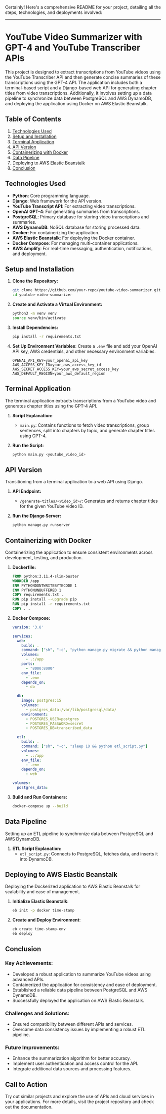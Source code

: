 Certainly! Here's a comprehensive README for your project, detailing all the steps, technologies, and deployments involved:

---

# YouTube Video Summarizer with GPT-4 and YouTube Transcriber APIs

This project is designed to extract transcriptions from YouTube videos using the YouTube Transcriber API and then generate concise summaries of these transcriptions using the GPT-4 API. The application includes both a terminal-based script and a Django-based web API for generating chapter titles from video transcriptions. Additionally, it involves setting up a data pipeline to synchronize data between PostgreSQL and AWS DynamoDB, and deploying the application using Docker on AWS Elastic Beanstalk.

## Table of Contents

1. [Technologies Used](#technologies-used)
2. [Setup and Installation](#setup-and-installation)
3. [Terminal Application](#terminal-application)
4. [API Version](#api-version)
5. [Containerizing with Docker](#containerizing-with-docker)
6. [Data Pipeline](#data-pipeline)
7. [Deploying to AWS Elastic Beanstalk](#deploying-to-aws-elastic-beanstalk)
8. [Conclusion](#conclusion)

## Technologies Used

- **Python**: Core programming language.
- **Django**: Web framework for the API version.
- **YouTube Transcript API**: For extracting video transcriptions.
- **OpenAI GPT-4**: For generating summaries from transcriptions.
- **PostgreSQL**: Primary database for storing video transcriptions and summaries.
- **AWS DynamoDB**: NoSQL database for storing processed data.
- **Docker**: For containerizing the application.
- **AWS Elastic Beanstalk**: For deploying the Docker container.
- **Docker Compose**: For managing multi-container applications.
- **AWS Amplify**: For real-time messaging, authentication, notifications, and deployment.

## Setup and Installation

1. **Clone the Repository:**
   ```bash
   git clone https://github.com/your-repo/youtube-video-summarizer.git
   cd youtube-video-summarizer
   ```

2. **Create and Activate a Virtual Environment:**
   ```bash
   python3 -m venv venv
   source venv/bin/activate
   ```

3. **Install Dependencies:**
   ```bash
   pip install -r requirements.txt
   ```

4. **Set Up Environment Variables:**
   Create a `.env` file and add your OpenAI API key, AWS credentials, and other necessary environment variables.
   ```plaintext
   OPENAI_API_KEY=your_openai_api_key
   AWS_ACCESS_KEY_ID=your_aws_access_key_id
   AWS_SECRET_ACCESS_KEY=your_aws_secret_access_key
   AWS_DEFAULT_REGION=your_aws_default_region
   ```

## Terminal Application

The terminal application extracts transcriptions from a YouTube video and generates chapter titles using the GPT-4 API.

1. **Script Explanation:**
   - `main.py`: Contains functions to fetch video transcriptions, group sentences, split into chapters by topic, and generate chapter titles using GPT-4.

2. **Run the Script:**
   ```bash
   python main.py <youtube_video_id>
   ```

## API Version

Transitioning from a terminal application to a web API using Django.

1. **API Endpoint:**
   - `/generate-titles/<video_id>/`: Generates and returns chapter titles for the given YouTube video ID.

2. **Run the Django Server:**
   ```bash
   python manage.py runserver
   ```

## Containerizing with Docker

Containerizing the application to ensure consistent environments across development, testing, and production.

1. **Dockerfile:**
   ```Dockerfile
   FROM python:3.11.4-slim-buster
   WORKDIR /app
   ENV PYTHONDONTWRITEBYTECODE 1
   ENV PYTHONUNBUFFERED 1
   COPY requirements.txt .
   RUN pip install --upgrade pip
   RUN pip install -r requirements.txt
   COPY . .
   ```

2. **Docker Compose:**
   ```yaml
   version: '3.8'

   services:
     web:
       build: .
       command: ["sh", "-c", "python manage.py migrate && python manage.py runserver 0.0.0.0:8000"]
       volumes:
         - .:/app
       ports:
         - "8000:8000"
       env_file:
         - .env
       depends_on:
         - db

     db:
       image: postgres:15
       volumes:
         - postgres_data:/var/lib/postgresql/data/
       environment:
         - POSTGRES_USER=postgres
         - POSTGRES_PASSWORD=secret
         - POSTGRES_DB=transcribed_data

     etl:
       build: .
       command: ["sh", "-c", "sleep 10 && python etl_script.py"]
       volumes:
         - .:/app
       env_file:
         - .env
       depends_on:
         - web

   volumes:
     postgres_data:
   ```

3. **Build and Run Containers:**
   ```bash
   docker-compose up --build
   ```

## Data Pipeline

Setting up an ETL pipeline to synchronize data between PostgreSQL and AWS DynamoDB.

1. **ETL Script Explanation:**
   - `etl_script.py`: Connects to PostgreSQL, fetches data, and inserts it into DynamoDB.

## Deploying to AWS Elastic Beanstalk

Deploying the Dockerized application to AWS Elastic Beanstalk for scalability and ease of management.

1. **Initialize Elastic Beanstalk:**
   ```bash
   eb init -p docker time-stamp
   ```

2. **Create and Deploy Environment:**
   ```bash
   eb create time-stamp-env
   eb deploy
   ```

## Conclusion

### Key Achievements:
- Developed a robust application to summarize YouTube videos using advanced APIs.
- Containerized the application for consistency and ease of deployment.
- Established a reliable data pipeline between PostgreSQL and AWS DynamoDB.
- Successfully deployed the application on AWS Elastic Beanstalk.

### Challenges and Solutions:
- Ensured compatibility between different APIs and services.
- Overcame data consistency issues by implementing a robust ETL pipeline.

### Future Improvements:
- Enhance the summarization algorithm for better accuracy.
- Implement user authentication and access control for the API.
- Integrate additional data sources and processing features.

## Call to Action

Try out similar projects and explore the use of APIs and cloud services in your applications. For more details, visit the project repository and check out the documentation.

